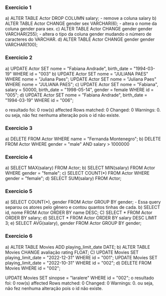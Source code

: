 ### Exercicio 1

a) ALTER TABLE Actor DROP COLUMN salary; - remove a coluna salary
b) ALTER TABLE Actor CHANGE gender sex VARCHAR(6); - altera o nome da coluna gender para sex.
c) ALTER TABLE Actor CHANGE gender gender VARCHAR(255); - altera o tipo da coluna gender mudando o número de caracteres do VARCHAR.
d) ALTER TABLE Actor CHANGE gender gender VARCHAR(100);

### Exercicio 2

a) UPDATE Actor SET nome = "Fabiana Andrade", birth_date = "1994-03-19" WHERE id = "003"
b) UPDATE Actor SET nome = "JULIANA PAES" WHERE nome = "Juliana Paes";
UPDATE Actor SET nome = "Juliana Paes" WHERE nome = "JULIANA PAES";
c) UPDATE Actor SET nome = "Fabiana", salary = 50000, birth_date = "1998-05-14", gender = female WHERE id = "005";
d) UPDATE Actor SET nome = "Fabiana Andrade", birth_date = "1994-03-19" WHERE id = "006";

o resultado foi: 0 row(s) affected
 Rows matched: 0  Changed: 0  Warnings: 0.
 ou seja, não fez nenhuma alteração pois o id não existe.

### Exercicio 3

 a) DELETE FROM Actor WHERE name = "Fernanda Montenegro";
 b) DELETE FROM Actor WHERE gender = "male" AND salary > 1000000

### Exercicio 4

 a) SELECT MAX(salary) FROM Actor;
 b) SELECT MIN(salary) FROM Actor WHERE gender = "female";
 c) SELECT COUNT(*) FROM Actor WHERE gender = "female";
 d) SELECT SUM(salary) FROM Actor;

### Exercicio 5

a) SELECT COUNT(*), gender FROM Actor GROUP BY gender; - Essa query separou os atores pelo gênero e contou quantos tinhas de cada.
b) SELECT id, nome FROM Actor ORDER BY name DESC;
C) SELECT * FROM Actor ORDER BY salary;
d) SELECT * FROM Actor ORDER BY salary DESC LIMIT 3;
e) SELECT AVG(salary), gender FROM Actor GROUP BY gender;

### Exercicio 6

a) ALTER TABLE Movies ADD playing_limit_date DATE;
b) ALTER TABLE Movies CHANGE avaliação rating FLOAT;
C)  UPDATE Movies SET playing_limit_date = "2022-12-31" WHERE id = "001";
    UPDATE Movies SET playing_limit_date = "2022-10-31" WHERE id = "002";
d) DELETE FROM Movies WHERE id = "002";

UPDATE Movies SET sinopse = "laralere" WHERE id = "002";
o resultado foi: 0 row(s) affected
 Rows matched: 0  Changed: 0  Warnings: 0.
 ou seja, não fez nenhuma alteração pois o id não existe.